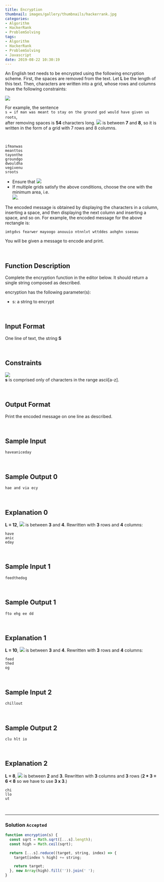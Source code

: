 ```yaml
---
title: Encryption
thumbnail: images/gallery/thumbnails/hackerrank.jpg
categories:
- Algorithm
- HackerRank
- ProblemSolving
tags:
- Algorithm
- HackerRank
- ProblemSolving
- Javascript
date: 2019-08-22 10:30:19
---
```

  
  
  
An English text needs to be encrypted using the following encryption scheme. 
First, the spaces are removed from the text. Let **L** be the length of this text. 
Then, characters are written into a grid, whose rows and columns have the following constraints:  

![](https://latex.codecogs.com/gif.latex?\left&space;\lfloor&space;\sqrt{L}&space;\right&space;\rfloor\leq&space;row\leq&space;column\leq&space;\left&space;\lceil&space;\sqrt{L}&space;\right&space;\rceil,&space;where&space;\left&space;\lfloor&space;x&space;\right&space;\rfloor&space;is&space;floor&space;function\,&space;and&space;\left&space;\lceil&space;x&space;\right&space;\rceil&space;is&space;\,&space;ceil&space;function)

For example, the sentence  
`s = if man was meant to stay on the ground god would have given us roots`,   
after removing spaces is **54** characters long. ![](https://latex.codecogs.com/gif.latex?\sqrt{54}) is between **7** and **8**, so it is written in the form of a grid with 7 rows and 8 columns.

<br/>
<!-- more -->

```
ifmanwas  
meanttos          
tayonthe  
groundgo  
dwouldha  
vegivenu  
sroots
```

- Ensure that ![](https://latex.codecogs.com/gif.latex?rows&space;\times&space;columns\geq&space;L)  
- If multiple grids satisfy the above conditions, choose the one with the minimum area, i.e.  
![](https://latex.codecogs.com/gif.latex?rows&space;\times&space;columns).   


The encoded message is obtained by displaying the characters in a column, inserting a space, and then displaying the next column and inserting a space, and so on. For example, the encoded message for the above rectangle is:   

```
imtgdvs fearwer mayoogo anouuio ntnnlvt wttddes aohghn sseoau
```

You will be given a message to encode and print.

<br/>

## Function Description

Complete the encryption function in the editor below. It should return a single string composed as described.

encryption has the following parameter(s):

- s: a string to encrypt

<br/>

## Input Format

One line of text, the string **S**

<br/>

## Constraints
![](https://latex.codecogs.com/gif.latex?1\leq&space;\left&space;|&space;s&space;\right&space;|\leq&space;81)   
**s** is comprised only of characters in the range ascii[a-z].

<br/>

## Output Format

Print the encoded message on one line as described.

<br/>

## Sample Input
```
haveaniceday
```

<br/>

## Sample Output 0
```
hae and via ecy
```

<br/>

## Explanation 0

**L = 12**, ![](https://latex.codecogs.com/gif.latex?\sqrt{12}) is between **3** and **4**. 
Rewritten with **3** rows and **4** columns:
```
have
anic
eday
```

<br/>

## Sample Input 1
```
feedthedog
```
   

<br/>
 
## Sample Output 1
```
fto ehg ee dd
```


<br/>

## Explanation 1

**L = 10**, ![](https://latex.codecogs.com/gif.latex?\sqrt{10}) is between **3** and **4**. 
Rewritten with **3** rows and **4** columns:
```
feed
thed
og
```


<br/>

## Sample Input 2
```
chillout
```


<br/>

## Sample Output 2
```
clu hlt io
```


<br/>

## Explanation 2

**L = 8**, ![](https://latex.codecogs.com/gif.latex?\sqrt{8}) is between **2** and **3**. 
Rewritten with **3** columns and **3** rows (**2 * 3 = 6 < 8** so we have to use **3 x 3**.)
```
chi
llo
ut
```


<br/>

---

### Solution `Accepted`

```javascript
function encryption(s) {
  const sqrt = Math.sqrt([...s].length);
  const high = Math.ceil(sqrt);

  return [...s].reduce((target, string, index) => {
    target[index % high] += string;

    return target;
  }, new Array(high).fill('')).join(' ');
}
```